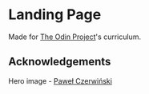 # Landing Page

Made for [The Odin Project](https://www.theodinproject.com)'s curriculum.

## Acknowledgements

Hero image - [Paweł Czerwiński](https://unsplash.com/@pawel_czerwinski)
